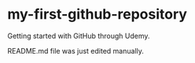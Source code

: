# my-first-github-repository
Getting started with GitHub through Udemy.

README.md file was just edited manually.
